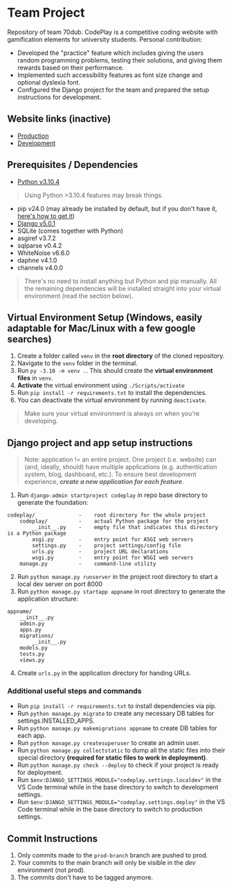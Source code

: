 # Team Project
Repository of team 70dub.
CodePlay is a competitive coding website with gamification elements for university students.
Personal contribution:
- Developed the "practice" feature which includes giving the users random programming problems, testing their solutions, and giving them rewards based on their performance. 
- Implemented such accessibility features as font size change and optional dyslexia font. 
- Configured the Django project for the team and prepared the setup instructions for development.

## Website links (inactive)
- [Production](https://team70dub.bham.team/)
- [Development](https://team70dub.dev.bham.team/)

## Prerequisites / Dependencies
- [Python v3.10.4](https://www.python.org/downloads/release/python-3104/)
> Using Python >3.10.4 features may break things.
- pip v24.0 (may already be installed by default, but if you don't have it, [here's how to get it](https://pip.pypa.io/en/stable/installation/))
- [Django v5.0.1](https://docs.djangoproject.com/en/5.0/topics/install/#installing-an-official-release-with-pip)
- SQLite (comes together with Python)
- asgiref v3.7.2
- sqlparse v0.4.2
- WhiteNoise v6.6.0
- daphne v4.1.0
- channels v4.0.0
> There's no need to install anything but Python and pip manually. All the remaining dependencies will be installed straight into your virtual environment (read the section below). 

## Virtual Environment Setup (Windows, easily adaptable for Mac/Linux with a few google searches)
1. Create a folder called `venv` in the **root directory** of the cloned repository.
2. Navigate to the `venv` folder in the terminal.
3. Run `py -3.10 -m venv .`. This should create the **virtual environment files** in `venv`.
4. **Activate** the virtual environment using `./Scripts/activate`
5. Run `pip install -r requirements.txt` to install the dependencies.
6. You can deactivate the virtual environment by running `deactivate`.
> Make sure your virtual environment is always on when you're developing.

## Django project and app setup instructions
> Note: application != an entire project. One project (i.e. website) can (and, ideally, should) have multiple applications (e.g. authentication system, blog, dashboard, etc.). To ensure best development experience, ***create a new application for each feature***.
1. Run `django-admin startproject codeplay` in repo base directory to generate the foundation:
```
codeplay/              -    root directory for the whole project
    codeplay/          -    actual Python package for the project
        __init__.py    -    empty file that indicates this directory is a Python package
        asgi.py        -    entry point for ASGI web servers
        settings.py    -    project settings/config file
        urls.py        -    project URL declarations
        wsgi.py        -    entry point for WSGI web servers
    manage.py          -    command-line utility

```
2. Run `python manage.py runserver` in the project root directory to start a local dev server on port 8000
3. Run `python manage.py startapp appname` in root directory to generate the application structure:
```
appname/
    __init__.py
    admin.py
    apps.py
    migrations/
        __init__.py
    models.py
    tests.py
    views.py
```
4. Create `urls.py` in the application directory for handing URLs.

### Additional useful steps and commands
- Run `pip install -r requirements.txt` to install dependencies via pip.
- Run `python manage.py migrate` to create any necessary DB tables for settings.INSTALLED_APPS.
- Run `python manage.py makemigrations appname` to create DB tables for each app.
- Run `python manage.py createsuperuser` to create an admin user.
- Run `python manage.py collectstatic` to dump all the static files into their special directory **(required for static files to work in deployment)**.
- Run `python manage.py check --deploy` to check if your project is ready for deployment.
- Run `$env:DJANGO_SETTINGS_MODULE="codeplay.settings.localdev"` in the VS Code terminal while in the base directory to switch to development settings.
- Run `$env:DJANGO_SETTINGS_MODULE="codeplay.settings.deploy"` in the VS Code terminal while in the base directory to switch to production settings.

## Commit Instructions
1. Only commits made to the `prod-branch` branch are pushed to prod. 
2. Your commits to the main branch will only be visible in the _dev_ environment (not prod).
3. The commits don't have to be tagged anymore.
